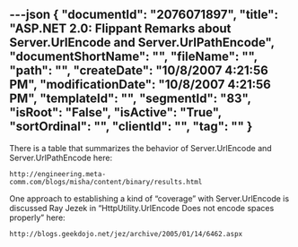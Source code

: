 ---json
{
  "documentId": "2076071897",
  "title": "ASP.NET 2.0: Flippant Remarks about Server.UrlEncode and Server.UrlPathEncode",
  "documentShortName": "",
  "fileName": "",
  "path": "",
  "createDate": "10/8/2007 4:21:56 PM",
  "modificationDate": "10/8/2007 4:21:56 PM",
  "templateId": "",
  "segmentId": "83",
  "isRoot": "False",
  "isActive": "True",
  "sortOrdinal": "",
  "clientId": "",
  "tag": ""
}
---

There is a table that summarizes the behavior of Server.UrlEncode and Server.UrlPathEncode here:

    http://engineering.meta-comm.com/blogs/misha/content/binary/results.html

One approach to establishing a kind of “coverage” with Server.UrlEncode is discussed Ray Jezek in “HttpUtility.UrlEncode Does not encode spaces properly” here:

    http://blogs.geekdojo.net/jez/archive/2005/01/14/6462.aspx
